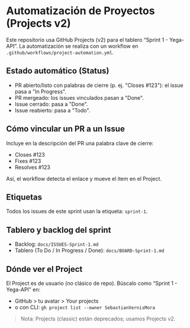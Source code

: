 # Automatización de Proyectos (Projects v2)

Este repositorio usa GitHub Projects (v2) para el tablero “Sprint 1 - Yega-API”.
La automatización se realiza con un workflow en `.github/workflows/project-automation.yml`.

## Estado automático (Status)
- PR abierto/listo con palabras de cierre (p. ej. "Closes #123"): el issue pasa a "In Progress".
- PR mergeado: los issues vinculados pasan a "Done".
- Issue cerrado: pasa a "Done".
- Issue reabierto: pasa a "Todo".

## Cómo vincular un PR a un Issue
Incluye en la descripción del PR una palabra clave de cierre:

- Closes #123
- Fixes #123
- Resolves #123

Así, el workflow detecta el enlace y mueve el item en el Project.

## Etiquetas
Todos los issues de este sprint usan la etiqueta: `sprint-1`.

## Tablero y backlog del sprint
- Backlog: `docs/ISSUES-Sprint-1.md`
- Tablero (To Do / In Progress / Done): `docs/BOARD-Sprint-1.md`

## Dónde ver el Project
El Project es de usuario (no clásico de repo). Búscalo como “Sprint 1 - Yega-API” en:

- GitHub > tu avatar > Your projects
- o con CLI: `gh project list --owner SebastianVernisMora`

> Nota: Projects (classic) están deprecados; usamos Projects v2.
